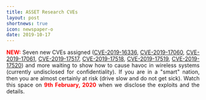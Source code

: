 ```yaml
---
title: ASSET Research CVEs
layout: post
shortnews: true
icon: newspaper-o
date: 2019-10-17
---
```

<p style="text-align:justify">
<font color="red"><b>NEW:</b></font>
Seven new CVEs assigned (<a href="https://cve.mitre.org/cgi-bin/cvekey.cgi?keyword=CVE-2019-16336">CVE-2019-16336</a>, 
<a href="https://cve.mitre.org/cgi-bin/cvekey.cgi?keyword=CVE-2019-17060">CVE-2019-17060</a>, 
<a href="https://cve.mitre.org/cgi-bin/cvekey.cgi?keyword=CVE-2019-17061">CVE-2019-17061</a>, 
<a href="https://cve.mitre.org/cgi-bin/cvekey.cgi?keyword=CVE-2019-17517">CVE-2019-17517</a>, 
<a href="https://cve.mitre.org/cgi-bin/cvekey.cgi?keyword=CVE-2019-17518">CVE-2019-17518</a>, 
<a href="https://cve.mitre.org/cgi-bin/cvekey.cgi?keyword=CVE-2019-17519">CVE-2019-17519</a>, 
<a href="https://cve.mitre.org/cgi-bin/cvekey.cgi?keyword=CVE-2019-17520">CVE-2019-17520</a>) and more waiting 
to show how to cause havoc in wireless systems (currently undisclosed for confidentiality). If you are in 
a "smart" nation, then you are almost certainly at risk (drive slow and do not get sick). Watch this space 
on <font color="red"><b>9th February, 2020</b></font> when we disclose the exploits and the details.

</p> 
